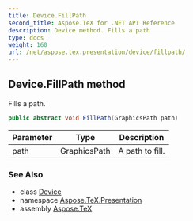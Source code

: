 ```yaml
---
title: Device.FillPath
second_title: Aspose.TeX for .NET API Reference
description: Device method. Fills a path
type: docs
weight: 160
url: /net/aspose.tex.presentation/device/fillpath/
---
```

## Device.FillPath method

Fills a path.

```csharp
public abstract void FillPath(GraphicsPath path)
```

| Parameter | Type | Description |
| --- | --- | --- |
| path | GraphicsPath | A path to fill. |

### See Also

* class [Device](../)
* namespace [Aspose.TeX.Presentation](../../device/)
* assembly [Aspose.TeX](../../../)


